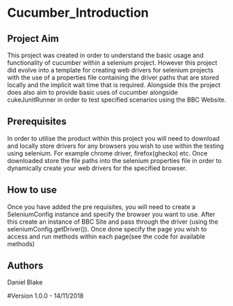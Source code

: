 # Cucumber_Introduction

## Project Aim
This project was created in order to understand the basic usage and functionality of cucumber within a selenium project.
However this project did evolve into a template for creating web drivers for selenium projects with the use of a properties file
containing the driver paths that are stored locally and the implicit wait time that is required. Alongside this the project does also
aim to provide basic uses of cucumber alongside cukeJunitRunner in order to test specified scenarios using the BBC Website. 

## Prerequisites
In order to utilise the product within this project you will need to download and locally store drivers for any browsers you wish to use
within the testing using selenium. For example chrome driver, firefox(ghecko) etc. Once downloaded store the file paths into the selenium
properties file in order to dynamically create your web drivers for the specified browser. 

## How to use
Once you have added the pre requisites, you will need to create a SeleniumConfig instance and specify the browser you want to use. 
After this create an instance of BBC Site and pass through the driver (using the seleniumConfig.getDriver()). Once done specify the page
you wish to access and run methods within each page(see the code for available methods)

## Authors
Daniel Blake

#Version
1.0.0 - 14/11/2018
